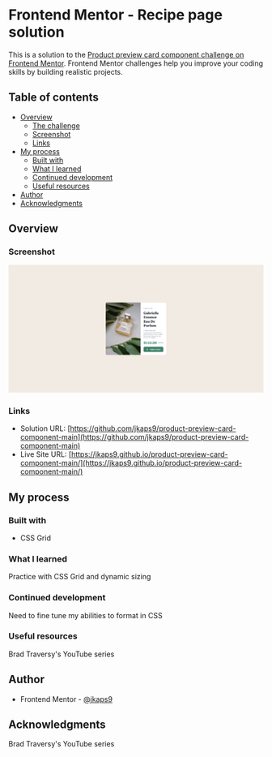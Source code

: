 # Frontend Mentor - Recipe page solution

This is a solution to the [Product preview card component challenge on Frontend Mentor](https://www.frontendmentor.io/challenges/product-preview-card-component-GO7UmttRfa). Frontend Mentor challenges help you improve your coding skills by building realistic projects. 

## Table of contents

- [Overview](#overview)
  - [The challenge](#the-challenge)
  - [Screenshot](#screenshot)
  - [Links](#links)
- [My process](#my-process)
  - [Built with](#built-with)
  - [What I learned](#what-i-learned)
  - [Continued development](#continued-development)
  - [Useful resources](#useful-resources)
- [Author](#author)
- [Acknowledgments](#acknowledgments)

## Overview

### Screenshot

![](./images/screenshot.png)

### Links

- Solution URL: [https://github.com/jkaps9/product-preview-card-component-main](https://github.com/jkaps9/product-preview-card-component-main)
- Live Site URL: [https://jkaps9.github.io/product-preview-card-component-main/](https://jkaps9.github.io/product-preview-card-component-main/)

## My process

### Built with

- CSS Grid

### What I learned

Practice with CSS Grid and dynamic sizing

### Continued development

Need to fine tune my abilities to format in CSS

### Useful resources

Brad Traversy's YouTube series

## Author

- Frontend Mentor - [@jkaps9](https://www.frontendmentor.io/profile/jkaps9)

## Acknowledgments

Brad Traversy's YouTube series